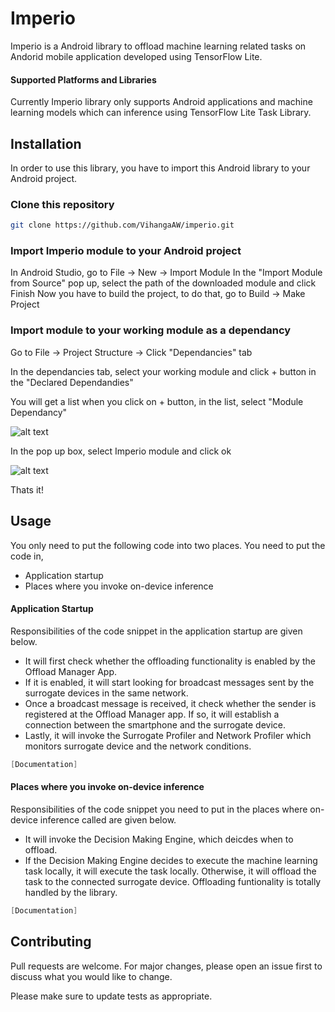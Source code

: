 # Imperio

Imperio is a Android library to offload machine learning related tasks on Andorid mobile application developed using TensorFlow Lite.

#### Supported Platforms and Libraries
Currently Imperio library only supports Android applications and machine learning models which can inference using TensorFlow Lite Task Library.

## Installation

In order to use this library, you have to import this Android library to your Android project.

### Clone this repository
```bash
git clone https://github.com/VihangaAW/imperio.git
```

### Import Imperio module to your Android project
In Android Studio, go to File -> New -> Import Module
In the "Import Module from Source" pop up, select the path of the downloaded module and click Finish
Now you have to build the project, to do that, go to Build -> Make Project

### Import module to your working module as a dependancy
Go to File -> Project Structure -> Click "Dependancies" tab 

In the dependancies tab, select your working module and click + button in the "Declared Dependandies"

You will get a list when you click on + button, in the list, select "Module Dependancy"

![alt text](https://i.imgur.com/MqXMGyZ.jpg)

In the pop up box, select Imperio module and click ok

![alt text](https://i.imgur.com/Gx6trFa.jpg)

Thats it!

## Usage
You only need to put the following code into two places. You need to put the code in,
* Application startup
* Places where you invoke on-device inference

#### Application Startup
Responsibilities of the code snippet in the application startup are given below.
* It will first check whether the offloading functionality is enabled by the Offload Manager App.
* If it is enabled, it will start looking for broadcast messages sent by the surrogate devices in the same network.
* Once a broadcast message is received, it check whether the sender is registered at the Offload Manager app. If so, it will establish a connection between the smartphone and the surrogate device.
* Lastly, it will invoke the Surrogate Profiler and Network Profiler which monitors surrogate device and the network conditions.
```java
[Documentation]

```

#### Places where you invoke on-device inference
Responsibilities of the code snippet you need to put in the places where on-device inference called are given below.
* It will invoke the Decision Making Engine, which deicdes when to offload.
* If the Decision Making Engine decides to execute the machine learning task locally, it will execute the task locally. Otherwise, it will offload the task to the connected surrogate device. Offloading funtionality is totally handled by the library.
```java
[Documentation]

```

## Contributing
Pull requests are welcome. For major changes, please open an issue first to discuss what you would like to change.

Please make sure to update tests as appropriate.
